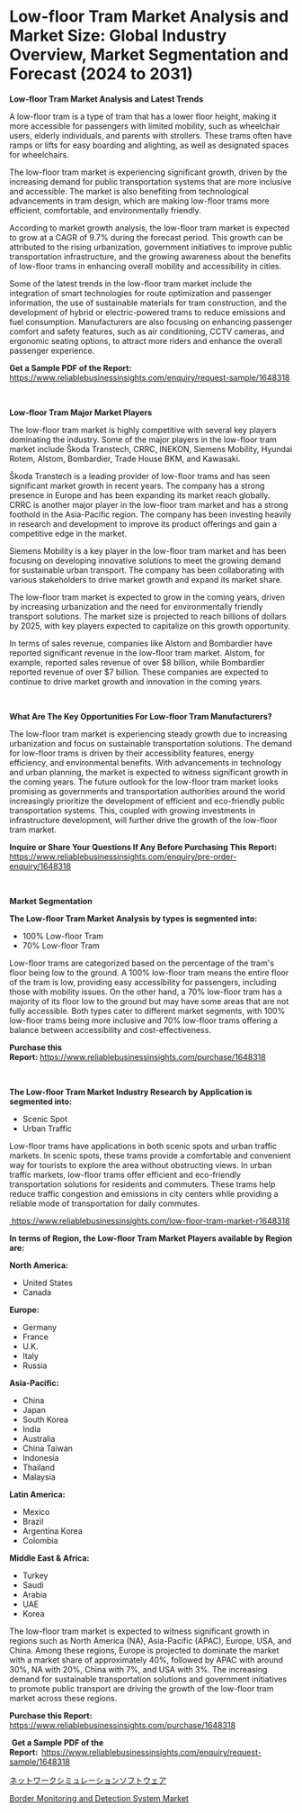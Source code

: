 <p><h1>Low-floor Tram Market Analysis and Market Size: Global Industry Overview, Market Segmentation and Forecast (2024 to 2031)</h1></p><p><strong>Low-floor Tram Market Analysis and Latest Trends</strong></p>
<p><p>A low-floor tram is a type of tram that has a lower floor height, making it more accessible for passengers with limited mobility, such as wheelchair users, elderly individuals, and parents with strollers. These trams often have ramps or lifts for easy boarding and alighting, as well as designated spaces for wheelchairs.</p><p>The low-floor tram market is experiencing significant growth, driven by the increasing demand for public transportation systems that are more inclusive and accessible. The market is also benefiting from technological advancements in tram design, which are making low-floor trams more efficient, comfortable, and environmentally friendly.</p><p>According to market growth analysis, the low-floor tram market is expected to grow at a CAGR of 9.7% during the forecast period. This growth can be attributed to the rising urbanization, government initiatives to improve public transportation infrastructure, and the growing awareness about the benefits of low-floor trams in enhancing overall mobility and accessibility in cities.</p><p>Some of the latest trends in the low-floor tram market include the integration of smart technologies for route optimization and passenger information, the use of sustainable materials for tram construction, and the development of hybrid or electric-powered trams to reduce emissions and fuel consumption. Manufacturers are also focusing on enhancing passenger comfort and safety features, such as air conditioning, CCTV cameras, and ergonomic seating options, to attract more riders and enhance the overall passenger experience.</p></p>
<p><strong>Get a Sample PDF of the Report:&nbsp;</strong> <a href="https://www.reliablebusinessinsights.com/enquiry/request-sample/1648318">https://www.reliablebusinessinsights.com/enquiry/request-sample/1648318</a></p>
<p>&nbsp;</p>
<p><strong>Low-floor Tram Major Market Players</strong></p>
<p><p>The low-floor tram market is highly competitive with several key players dominating the industry. Some of the major players in the low-floor tram market include Škoda Transtech, CRRC, INEKON, Siemens Mobility, Hyundai Rotem, Alstom, Bombardier, Trade House BKM, and Kawasaki.</p><p>Škoda Transtech is a leading provider of low-floor trams and has seen significant market growth in recent years. The company has a strong presence in Europe and has been expanding its market reach globally. CRRC is another major player in the low-floor tram market and has a strong foothold in the Asia-Pacific region. The company has been investing heavily in research and development to improve its product offerings and gain a competitive edge in the market.</p><p>Siemens Mobility is a key player in the low-floor tram market and has been focusing on developing innovative solutions to meet the growing demand for sustainable urban transport. The company has been collaborating with various stakeholders to drive market growth and expand its market share.</p><p>The low-floor tram market is expected to grow in the coming years, driven by increasing urbanization and the need for environmentally friendly transport solutions. The market size is projected to reach billions of dollars by 2025, with key players expected to capitalize on this growth opportunity.</p><p>In terms of sales revenue, companies like Alstom and Bombardier have reported significant revenue in the low-floor tram market. Alstom, for example, reported sales revenue of over $8 billion, while Bombardier reported revenue of over $7 billion. These companies are expected to continue to drive market growth and innovation in the coming years.</p></p>
<p>&nbsp;</p>
<p><strong>What Are The Key Opportunities For Low-floor Tram Manufacturers?</strong></p>
<p><p>The low-floor tram market is experiencing steady growth due to increasing urbanization and focus on sustainable transportation solutions. The demand for low-floor trams is driven by their accessibility features, energy efficiency, and environmental benefits. With advancements in technology and urban planning, the market is expected to witness significant growth in the coming years. The future outlook for the low-floor tram market looks promising as governments and transportation authorities around the world increasingly prioritize the development of efficient and eco-friendly public transportation systems. This, coupled with growing investments in infrastructure development, will further drive the growth of the low-floor tram market.</p></p>
<p><strong>Inquire or Share Your Questions If Any Before Purchasing This Report:</strong> <a href="https://www.reliablebusinessinsights.com/enquiry/pre-order-enquiry/1648318">https://www.reliablebusinessinsights.com/enquiry/pre-order-enquiry/1648318</a></p>
<p>&nbsp;</p>
<p><strong>Market Segmentation</strong></p>
<p><strong>The Low-floor Tram Market Analysis by types is segmented into:</strong></p>
<p><ul><li>100% Low-floor Tram</li><li>70% Low-floor Tram</li></ul></p>
<p><p>Low-floor trams are categorized based on the percentage of the tram's floor being low to the ground. A 100% low-floor tram means the entire floor of the tram is low, providing easy accessibility for passengers, including those with mobility issues. On the other hand, a 70% low-floor tram has a majority of its floor low to the ground but may have some areas that are not fully accessible. Both types cater to different market segments, with 100% low-floor trams being more inclusive and 70% low-floor trams offering a balance between accessibility and cost-effectiveness.</p></p>
<p><strong>Purchase this Report:&nbsp;</strong><a href="https://www.reliablebusinessinsights.com/purchase/1648318">https://www.reliablebusinessinsights.com/purchase/1648318</a></p>
<p>&nbsp;</p>
<p><strong>The Low-floor Tram Market Industry Research by Application is segmented into:</strong></p>
<p><ul><li>Scenic Spot</li><li>Urban Traffic</li></ul></p>
<p><p>Low-floor trams have applications in both scenic spots and urban traffic markets. In scenic spots, these trams provide a comfortable and convenient way for tourists to explore the area without obstructing views. In urban traffic markets, low-floor trams offer efficient and eco-friendly transportation solutions for residents and commuters. These trams help reduce traffic congestion and emissions in city centers while providing a reliable mode of transportation for daily commutes.</p></p>
<p><a href="https://www.reliablebusinessinsights.com/low-floor-tram-market-r1648318">&nbsp;https://www.reliablebusinessinsights.com/low-floor-tram-market-r1648318</a></p>
<p><strong>In terms of Region, the Low-floor Tram Market Players available by Region are:</strong></p>
<p>
    <p> <strong> North America: </strong>
        <ul>
            <li>United States</li>
            <li>Canada</li>
        </ul>
        </p> 
    <p> <strong> Europe: </strong>
        <ul>
            <li>Germany</li>
            <li>France</li>
            <li>U.K.</li>
            <li>Italy</li>
            <li>Russia</li>
        </ul>
        </p> 
    <p> <strong> Asia-Pacific: </strong>
        <ul>
            <li>China</li>
            <li>Japan</li>
            <li>South Korea</li>
            <li>India</li>
            <li>Australia</li>
            <li>China Taiwan</li>
            <li>Indonesia</li>
            <li>Thailand</li>
            <li>Malaysia</li>
        </ul>
        </p> 
    <p> <strong> Latin America: </strong>
        <ul>
            <li>Mexico</li>
            <li>Brazil</li>
            <li>Argentina Korea</li>
            <li>Colombia</li>
        </ul>
        </p> 
    <p> <strong> Middle East & Africa: </strong>
        <ul>
            <li>Turkey</li>
            <li>Saudi</li>
            <li>Arabia</li>
            <li>UAE</li>
            <li>Korea</li>
        </ul>
    </p>
    </p>
<p><p>The low-floor tram market is expected to witness significant growth in regions such as North America (NA), Asia-Pacific (APAC), Europe, USA, and China. Among these regions, Europe is projected to dominate the market with a market share of approximately 40%, followed by APAC with around 30%, NA with 20%, China with 7%, and USA with 3%. The increasing demand for sustainable transportation solutions and government initiatives to promote public transport are driving the growth of the low-floor tram market across these regions.</p></p>
<p><strong>Purchase this Report: </strong><a href="https://www.reliablebusinessinsights.com/purchase/1648318">https://www.reliablebusinessinsights.com/purchase/1648318</a></p>
<p>&nbsp;<strong>Get a Sample PDF of the Report:&nbsp;&nbsp;</strong><a href="https://www.reliablebusinessinsights.com/enquiry/request-sample/1648318">https://www.reliablebusinessinsights.com/enquiry/request-sample/1648318</a></p>
<p><strong></strong></p>
<p><p><a href="https://github.com/mohamedbakry57/Market-Research-Report-List-5/blob/main/5892378183073.md">ネットワークシミュレーションソフトウェア</a></p><p><a href="https://issuu.com/reportprime-2/docs/border-monitoring-and-detection-system-market-size">Border Monitoring and Detection System Market</a></p></p>